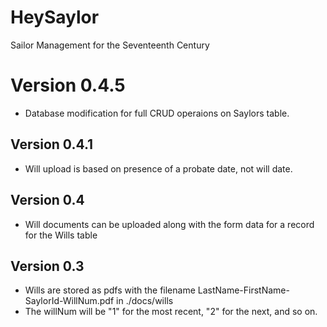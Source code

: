 # HeySaylor
Sailor Management for the Seventeenth Century

# Version 0.4.5
- Database modification for full CRUD operaions on Saylors table.

## Version 0.4.1
- Will upload is based on presence of a probate date, not will date.
  
## Version 0.4
- Will documents can be uploaded along with the form data for a record for the Wills table

## Version 0.3
- Wills are stored as pdfs with the filename LastName-FirstName-SaylorId-WillNum.pdf in ./docs/wills
- The willNum will be "1" for the most recent, "2" for the next, and so on.

